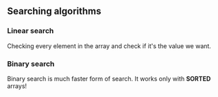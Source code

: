 ## Searching algorithms

### Linear search
Checking every element in the array and check if it's the value we want.

### Binary search
Binary search is much faster form of search.
It works only with **SORTED** arrays!